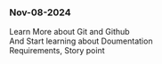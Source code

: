 ### Nov-08-2024
Learn More about Git and Github <br>
And Start learning about Doumentation <br>
Requirements, Story point
